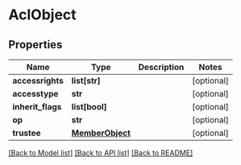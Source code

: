 # AclObject

## Properties
Name | Type | Description | Notes
------------ | ------------- | ------------- | -------------
**accessrights** | **list[str]** |  | [optional] 
**accesstype** | **str** |  | [optional] 
**inherit_flags** | **list[bool]** |  | [optional] 
**op** | **str** |  | [optional] 
**trustee** | [**MemberObject**](MemberObject.md) |  | [optional] 

[[Back to Model list]](../README.md#documentation-for-models) [[Back to API list]](../README.md#documentation-for-api-endpoints) [[Back to README]](../README.md)


